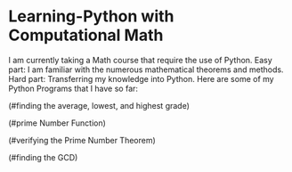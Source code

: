 # Learning-Python with Computational Math

I am currently taking a Math course that require the use of Python. Easy part:  I am familiar with the numerous mathematical theorems and methods. Hard part: Transferring my knowledge into Python. Here are some of my Python Programs that I have so far:

(#finding the average, lowest, and highest grade)

(#prime Number Function)

(#verifying the Prime Number Theorem)

(#finding the GCD)
